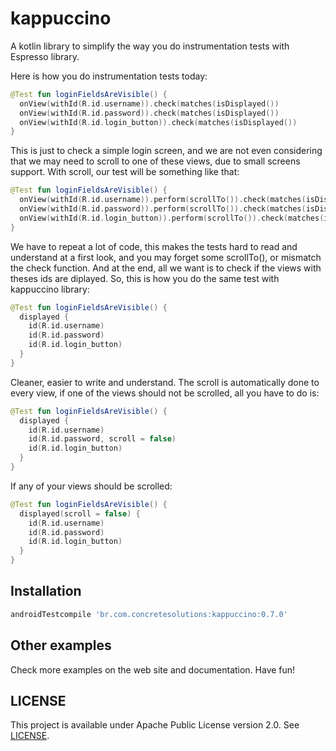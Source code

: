 # kappuccino
A kotlin library to simplify the way you do instrumentation tests with Espresso library.

Here is how you do instrumentation tests today:

``` kotlin
@Test fun loginFieldsAreVisible() {
  onView(withId(R.id.username)).check(matches(isDisplayed())
  onView(withId(R.id.password)).check(matches(isDisplayed())
  onView(withId(R.id.login_button)).check(matches(isDisplayed())
}
```
This is just to check a simple login screen, and we are not even considering that we may need to scroll to one of these views,
due to small screens support.
With scroll, our test will be something like that:

``` kotlin
@Test fun loginFieldsAreVisible() {
  onView(withId(R.id.username)).perform(scrollTo()).check(matches(isDisplayed())
  onView(withId(R.id.password)).perform(scrollTo()).check(matches(isDisplayed())
  onView(withId(R.id.login_button)).perform(scrollTo()).check(matches(isDisplayed())
}
```

We have to repeat a lot of code, this makes the tests hard to read and understand at a first look, and you may forget some scrollTo(), or mismatch the check function.
And at the end, all we want is to check if the views with theses ids are diplayed.
So, this is how you do the same test with kappuccino library:

``` kotlin
@Test fun loginFieldsAreVisible() {
  displayed {
    id(R.id.username)
    id(R.id.password)
    id(R.id.login_button)
  }
}
```

Cleaner, easier to write and understand. 
The scroll is automatically done to every view, if one of the views should not be scrolled, all you have to do is:

``` kotlin
@Test fun loginFieldsAreVisible() {
  displayed {
    id(R.id.username)
    id(R.id.password, scroll = false)
    id(R.id.login_button)
  }
}
```

If any of your views should be scrolled:

``` kotlin
@Test fun loginFieldsAreVisible() {
  displayed(scroll = false) {
    id(R.id.username)
    id(R.id.password)
    id(R.id.login_button)
  }
}
```

## Installation

``` groovy
androidTestcompile 'br.com.concretesolutions:kappuccino:0.7.0'
```

## Other examples

Check more examples on the web site and documentation.
Have fun!

## LICENSE

This project is available under Apache Public License version 2.0. See [LICENSE](LICENSE).




